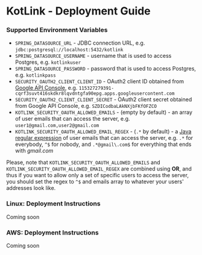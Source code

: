 # KotLink - Deployment Guide

### Supported Environment Variables

* `SPRING_DATASOURCE_URL` - JDBC connection URL, 
 e.g. `jdbc:postgresql://localhost:5432/kotlink`
* `SPRING_DATASOURCE_USERNAME` - username that is used to access Postgres, 
 e.g. `kotlinkuser`
* `SPRING_DATASOURCE_PASSWORD` - password that is used to access Postgres, 
 e.g. `kotlinkpass`
* `SECURITY_OAUTH2_CLIENT_CLIENT_ID` - OAuth2 client ID obtained from [Google API Console](https://console.developers.google.com),
 e.g. `115327279391-cqrf3suvt416skdkr8lqvdntgfa90epg.apps.googleusercontent.com`
* `SECURITY_OAUTH2_CLIENT_CLIENT_SECRET` - OAuth2 client secret obtained from Google API Console,
 e.g. `SZDICodbaLAkNXjbFKfOFZCO`
* `KOTLINK_SECURITY_OAUTH_ALLOWED_EMAILS` - (empty by default) - an array of user emails that can access the server, 
 e.g. `user1@gmail.com,user2@gmail.com`
* `KOTLINK_SECURITY_OAUTH_ALLOWED_EMAIL_REGEX` - (`.*` by default) - a [Java regular expression](https://docs.oracle.com/javase/8/docs/api/java/util/regex/Pattern.html) 
 of user emails that can access the server, e.g. `.*` for everybody, `^$` for nobody,
 and `.*@gmail\.com$` for everything that ends with *gmail.com*

Please, note that `KOTLINK_SECURITY_OAUTH_ALLOWED_EMAILS` and `KOTLINK_SECURITY_OAUTH_ALLOWED_EMAIL_REGEX` 
are combined using **OR**, and thus if you want to allow only a set of specific users to access the server,
you should set the regex to `^$` and emails array to whatever your users' addresses look like.

### Linux: Deployment Instructions

Coming soon 

### AWS: Deployment Instructions

Coming soon